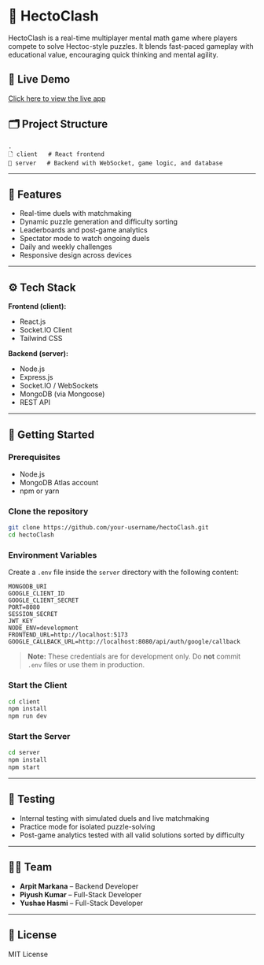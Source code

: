 
# 🧠 HectoClash

HectoClash is a real-time multiplayer mental math game where players compete to solve Hectoc-style puzzles. It blends fast-paced gameplay with educational value, encouraging quick thinking and mental agility.

## 🚀 Live Demo

[Click here to view the live app](https://hectoclash-1.onrender.com)

## 🗂️ Project Structure

```
.
🗋 client   # React frontend
📂 server   # Backend with WebSocket, game logic, and database
```

---

## 🚀 Features

- Real-time duels with matchmaking
- Dynamic puzzle generation and difficulty sorting
- Leaderboards and post-game analytics
- Spectator mode to watch ongoing duels
- Daily and weekly challenges
- Responsive design across devices

---

## ⚙️ Tech Stack

**Frontend (client):**
- React.js
- Socket.IO Client
- Tailwind CSS

**Backend (server):**
- Node.js
- Express.js
- Socket.IO / WebSockets
- MongoDB (via Mongoose)
- REST API

---

## 💠 Getting Started

### Prerequisites
- Node.js
- MongoDB Atlas account
- npm or yarn

### Clone the repository
```bash
git clone https://github.com/your-username/hectoClash.git
cd hectoClash
```

### Environment Variables
Create a `.env` file inside the `server` directory with the following content:

```env
MONGODB_URI
GOOGLE_CLIENT_ID
GOOGLE_CLIENT_SECRET
PORT=8080
SESSION_SECRET
JWT_KEY
NODE_ENV=development
FRONTEND_URL=http://localhost:5173
GOOGLE_CALLBACK_URL=http://localhost:8080/api/auth/google/callback
```

> **Note:** These credentials are for development only. Do **not** commit `.env` files or use them in production.

### Start the Client
```bash
cd client
npm install
npm run dev
```

### Start the Server
```bash
cd server
npm install
npm start
```

---

## 🧪 Testing

- Internal testing with simulated duels and live matchmaking
- Practice mode for isolated puzzle-solving
- Post-game analytics tested with all valid solutions sorted by difficulty

---

## 👨‍💻 Team

- **Arpit Markana** – Backend Developer  
- **Piyush Kumar** – Full-Stack Developer 
- **Yushae Hasmi** – Full-Stack Developer 

---

## 📄 License

MIT License
